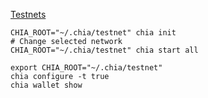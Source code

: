  [Testnets](https://github.com/Chia-Network/chia-blockchain/wiki/INSTALL#testnets)

```
CHIA_ROOT="~/.chia/testnet" chia init
# Change selected network
CHIA_ROOT="~/.chia/testnet" chia start all
```


```
export CHIA_ROOT="~/.chia/testnet"
chia configure -t true
chia wallet show
```